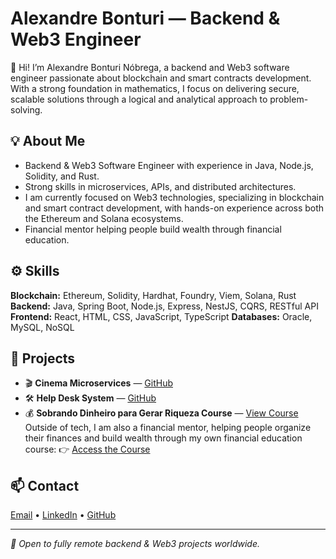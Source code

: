 # Alexandre Bonturi — Backend & Web3 Engineer

👋 Hi! I’m Alexandre Bonturi Nóbrega, a backend and Web3 software engineer passionate about blockchain and smart contracts development. With a strong foundation in mathematics, I focus on delivering secure, scalable solutions through a logical and analytical approach to problem-solving.

## 💡 About Me
- Backend & Web3 Software Engineer with experience in Java, Node.js, Solidity, and Rust.
- Strong skills in microservices, APIs, and distributed architectures.
- I am currently focused on Web3 technologies, specializing in blockchain and smart contract development, with hands-on experience across both the Ethereum and Solana ecosystems.
- Financial mentor helping people build wealth through financial education.

## ⚙️ Skills
**Blockchain:** Ethereum, Solidity, Hardhat, Foundry, Viem, Solana, Rust  
**Backend:** Java, Spring Boot, Node.js, Express, NestJS, CQRS, RESTful API  
**Frontend:** React, HTML, CSS, JavaScript, TypeScript
**Databases:** Oracle, MySQL, NoSQL  

## 🚀 Projects
- 🎬 **Cinema Microservices** — [GitHub](https://github.com/abnobrega/cinema-microservices-architecture)
- 🛠️ **Help Desk System** — [GitHub](https://github.com/abnobrega/helpdesk-backend)
- 💰 **Sobrando Dinheiro para Gerar Riqueza Course** — [View Course](https://go.hotmart.com/O28103354B)
Outside of tech, I am also a financial mentor, helping people organize their finances and build wealth through my own financial education course:
👉 [Access the Course](https://go.hotmart.com/O28103354B)


## 📫 Contact
[Email](mailto:abonturi@gmail.com) • [LinkedIn](https://www.linkedin.com/in/alexandrebonturinobrega) • [GitHub](https://github.com/abnobrega)

---

*🚀 Open to fully remote backend & Web3 projects worldwide.*
